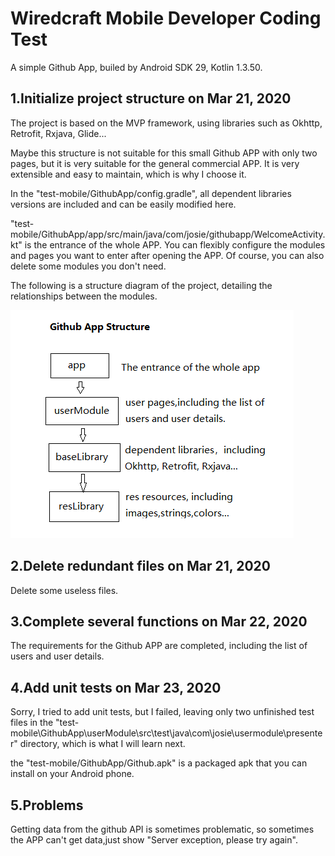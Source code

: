 # Wiredcraft Mobile Developer Coding Test

A simple Github App, builed by Android SDK 29, Kotlin 1.3.50.

## 1.Initialize project structure on Mar 21, 2020

The project is based on the MVP framework, using libraries such as Okhttp, Retrofit, Rxjava, Glide...

Maybe this structure is not suitable for this small Github APP with only two pages, but it is very suitable for the general commercial APP. It is very extensible and easy to maintain, which is why I choose it.

In the "test-mobile/GithubApp/config.gradle", all dependent libraries versions are included and can be easily modified here.

"test-mobile/GithubApp/app/src/main/java/com/josie/githubapp/WelcomeActivity.kt" is the entrance of the whole APP. You can flexibly configure the modules and pages you want to enter after opening the APP. Of course, you can also delete some modules you don't need.

The following is a structure diagram of the project, detailing the relationships between the modules.

![pic1](./structure.png)

## 2.Delete redundant files on Mar 21, 2020

Delete some useless files.

## 3.Complete several functions on Mar 22, 2020

The requirements for the Github APP are completed, including the list of users and user details.

## 4.Add unit tests on Mar 23, 2020

Sorry, I tried to add unit tests, but I failed, leaving only two unfinished test files in the "test-mobile\GithubApp\userModule\src\test\java\com\josie\usermodule\presenter" directory, which is what I will learn next.

the "test-mobile/GithubApp/Github.apk" is a packaged apk that you can install on your Android phone.

## 5.Problems

Getting data from the github API is sometimes problematic, so sometimes the APP can't get data,just show "Server exception, please try again".



